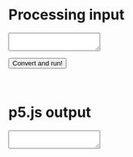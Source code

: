 <!-- index.md -->

<script type="module" src="processing-p5-convert-bundle.js"></script>

<!-- codemirror -->
<link rel="stylesheet" href="codemirror/lib/codemirror.css">
<link rel="stylesheet" href="codemirror/theme/blackboard.css">
<link rel="stylesheet" href="codemirror/theme/cobalt.css">
<script src="codemirror/lib/codemirror.js"></script>
<script src="codemirror/mode/javascript/javascript.js"></script>
<script src="codemirror/mode/clike/clike.js"></script>

<!-- p5 -->
<script src="p5/p5.min.js"></script>
<script src="p5/p5.sound.min.js"></script>

<script>
function setup(){}
function draw(){}
</script>

<!--
<script src="hello/hello.js"></script>
-->


<!-- content -->

# Processing input

<textarea id="processing-p5-convert-input"></textarea>

<button class="btn" id="processing-p5-convert-button">Convert and run!</button>

<main></main>
<br/>

# p5.js output

<textarea id="processing-p5-convert-output"></textarea>

<!--
<iframe id="editor"
    title="p5.js web editor embed"
    width="1000"
    height="600"
    src="https://editor.p5js.org/">
</iframe>
-->

<!-- initialization -->

<script src="index.js"></script>

<script>

    let input = document.getElementById("processing-p5-convert-input");

    inputCodeMirrorEditor = CodeMirror.fromTextArea(input, {
      lineNumbers: true,
      theme: "cobalt",
      mode: "clike"
    });

    inputCodeMirrorEditor.setSize("100%", 600);

    let output = document.getElementById("processing-p5-convert-output");
    output.value = "";

    outputCodeMirrorEditor = CodeMirror.fromTextArea(output, {
      lineNumbers: true,
      theme: "cobalt",
      mode: "javascript",
      readOnly: true
    });

    outputCodeMirrorEditor.setSize("100%", 600);

</script>

